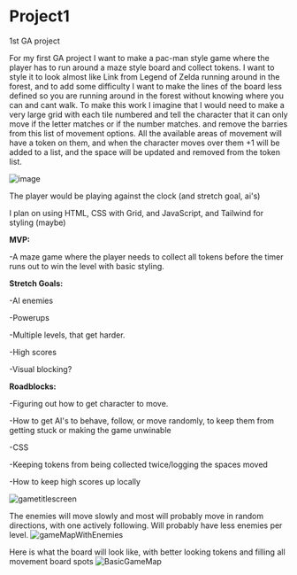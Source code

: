 # Project1
1st GA project

For my first GA project I want to make a pac-man style game where the player has to run around a maze style board and collect tokens. I want to style it to look almost like Link from Legend of Zelda running around in the forest, and to add some difficulty I want to make the lines of the board less defined so you are running around in the forest without knowing where you can and cant walk.
To make this work I imagine that I would need to make a very large grid with each tile numbered and tell the character that it can only move if the letter matches or if the number matches. and remove the barries from this list of movement options. All the available areas of movement will have a token on them, and when the character moves over them +1 will be added to a list, and the space will be updated and removed from the token list.


![image](https://user-images.githubusercontent.com/63885329/119174605-a5002480-ba1d-11eb-84e9-a84d046bbccf.png)



The player would be playing against the clock (and stretch goal, ai's)

I plan on using HTML, CSS with Grid, and JavaScript, and Tailwind for styling (maybe)



__MVP:__

-A maze game where the player needs to collect all tokens before the timer runs out to win the level with basic styling.




__Stretch Goals:__

-AI enemies

-Powerups

-Multiple levels, that get harder.

-High scores

-Visual blocking?






__Roadblocks:__

-Figuring out how to get character to move.

-How to get AI's to behave, follow, or move randomly, to keep them from getting stuck or making the game unwinable

-CSS

-Keeping tokens from being collected twice/logging the spaces moved 

-How to keep high scores up locally





![gametitlescreen](https://user-images.githubusercontent.com/63885329/118312782-bc339500-b4a6-11eb-8e12-1c7eff67f7a6.jpg)

The enemies will move slowly and most will probably move in random directions, with one actively following.
Will probably have less enemies per level.
![gameMapWithEnemies](https://user-images.githubusercontent.com/63885329/118312788-be95ef00-b4a6-11eb-893c-395aea915bbb.jpg)


Here is what the board will look like, with better looking tokens and filling all movement board spots
![BasicGameMap](https://user-images.githubusercontent.com/63885329/118312793-bfc71c00-b4a6-11eb-868d-39a8cfe94c33.jpg)



















